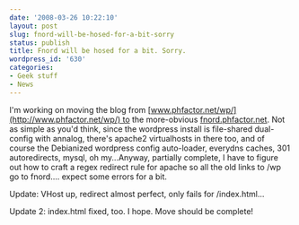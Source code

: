 ```yaml
---
date: '2008-03-26 10:22:10'
layout: post
slug: fnord-will-be-hosed-for-a-bit-sorry
status: publish
title: Fnord will be hosed for a bit. Sorry.
wordpress_id: '630'
categories:
- Geek stuff
- News
---
```


I'm working on moving the blog from [www.phfactor.net/wp/](http://www.phfactor.net/wp/) to the more-obvious [fnord.phfactor.net](http://fnord.phfactor.net/). Not as simple as you'd think, since the wordpress install is file-shared dual-config with annalog, there's apache2 virtualhosts in there too, and of course the Debianized wordpress config auto-loader, everydns caches, 301 autoredirects, mysql, oh my...Anyway, partially complete, I have to figure out how to craft a regex redirect rule for apache so all the old links to /wp go to fnord.... expect some errors for a bit. 



Update: VHost up, redirect almost perfect, only fails for /index.html...  



Update 2: index.html fixed, too. I hope. Move should be complete! 
